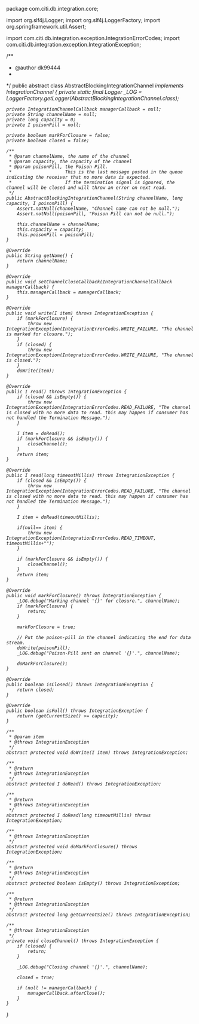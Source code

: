 package com.citi.db.integration.core;

import org.slf4j.Logger;
import org.slf4j.LoggerFactory;
import org.springframework.util.Assert;

import com.citi.db.integration.exception.IntegrationErrorCodes;
import com.citi.db.integration.exception.IntegrationException;

/**
 * @author dk99444
 *
 */
public abstract class AbstractBlockingIntegrationChannel<I> implements IntegrationChannel<I> {
	private static final Logger _LOG = LoggerFactory.getLogger(AbstractBlockingIntegrationChannel.class);

	private IntegrationChannelCallback managerCallback = null;
	private String channelName = null;
	private long capacity = 0;
	private I poisonPill = null;

	private boolean markForClosure = false;
	private boolean closed = false;

	/**
	 * @param channelName, the name of the channel
	 * @param capacity, the capacity of the channel
	 * @param poisonPill, the Poison Pill. 
	 * 					  This is the last message posted in the queue indicating the receiver that no more data is expected.
	 * 					  If the termination signal is ignored, the channel will be closed and will throw an error on next read.
	 */
	public AbstractBlockingIntegrationChannel(String channelName, long capacity, I poisonPill) {
		Assert.notNull(channelName, "Channel name can not be null.");
		Assert.notNull(poisonPill, "Poison Pill can not be null.");

		this.channelName = channelName;
		this.capacity = capacity;
		this.poisonPill = poisonPill;
	}

	@Override
	public String getName() {
		return channelName;
	}

	@Override
	public void setChannelCloseCallback(IntegrationChannelCallback managerCallback) {
		this.managerCallback = managerCallback;
	}

	@Override
	public void write(I item) throws IntegrationException {
		if (markForClosure) {
			throw new IntegrationException(IntegrationErrorCodes.WRITE_FAILURE, "The channel is marked for closure.");
		}
		if (closed) {
			throw new IntegrationException(IntegrationErrorCodes.WRITE_FAILURE, "The channel is closed.");
		}
		doWrite(item);
	}

	@Override
	public I read() throws IntegrationException {
		if (closed && isEmpty()) {
			throw new IntegrationException(IntegrationErrorCodes.READ_FAILURE, "The channel is closed with no more data to read. this may happen if consumer has not handled the Termination Message.");
		}

		I item = doRead();
		if (markForClosure && isEmpty()) {
			closeChannel();
		}
		return item;
	}

	@Override
	public I read(long timeoutMillis) throws IntegrationException {
		if (closed && isEmpty()) {
			throw new IntegrationException(IntegrationErrorCodes.READ_FAILURE, "The channel is closed with no more data to read. this may happen if consumer has not handled the Termination Message.");
		}

		I item = doRead(timeoutMillis);
		
		if(null== item) {
			throw new IntegrationException(IntegrationErrorCodes.READ_TIMEOUT, timeoutMillis+"");
		}
		
		if (markForClosure && isEmpty()) {
			closeChannel();
		}
		return item;
	}
	
	@Override
	public void markForClosure() throws IntegrationException {
		_LOG.debug("Marking channel '{}' for closure.", channelName);
		if (markForClosure) {
			return;
		}

		markForClosure = true;

		// Put the poison-pill in the channel indicating the end for data stream.
		doWrite(poisonPill);
		_LOG.debug("Poison-Pill sent on channel '{}'.", channelName);

		doMarkForClosure();
	}

	@Override
	public boolean isClosed() throws IntegrationException {
		return closed;
	}

	@Override
	public boolean isFull() throws IntegrationException {
		return (getCurrentSize() >= capacity);
	}

	/**
	 * @param item
	 * @throws IntegrationException
	 */
	abstract protected void doWrite(I item) throws IntegrationException;

	/**
	 * @return
	 * @throws IntegrationException
	 */
	abstract protected I doRead() throws IntegrationException;
	
	/**
	 * @return
	 * @throws IntegrationException
	 */
	abstract protected I doRead(long timeoutMillis) throws IntegrationException;

	/**
	 * @throws IntegrationException
	 */
	abstract protected void doMarkForClosure() throws IntegrationException;

	/**
	 * @return
	 * @throws IntegrationException
	 */
	abstract protected boolean isEmpty() throws IntegrationException;

	/**
	 * @return
	 * @throws IntegrationException
	 */
	abstract protected long getCurrentSize() throws IntegrationException;

	/**
	 * @throws IntegrationException
	 */
	private void closeChannel() throws IntegrationException {
		if (closed) {
			return;
		}

		_LOG.debug("Closing channel '{}'.", channelName);

		closed = true;

		if (null != managerCallback) {
			managerCallback.afterClose();
		}
	}

}
